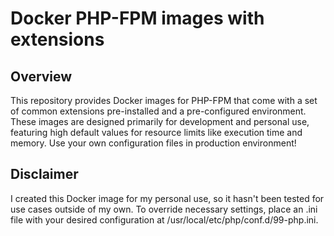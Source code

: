 # Docker PHP-FPM images with extensions

## Overview
This repository provides Docker images for PHP-FPM that come with a set of common extensions pre-installed and a pre-configured environment. These images are designed primarily for development and personal use, featuring high default values for resource limits like execution time and memory. Use your own configuration files in production environment!

## Disclaimer
I created this Docker image for my personal use, so it hasn't been tested for use cases outside of my own. To override necessary settings, place an .ini file with your desired configuration at /usr/local/etc/php/conf.d/99-php.ini.